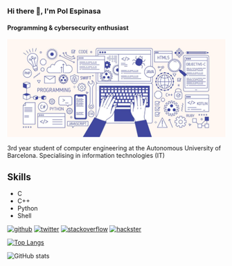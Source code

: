 ### Hi there 👋, I'm Pol Espinasa
#### Programming & cybersecurity enthusiast
![Programming & cybersecurity enthusiast](https://github.com/polespinasa/polespinasa/blob/main/banner.jfif)

3rd year student of computer engineering at the Autonomous University of Barcelona. Specialising in information technologies (IT)

## Skills
* C
* C++
* Python
* Shell




[<img src='https://cdn.jsdelivr.net/npm/simple-icons@3.0.1/icons/github.svg' alt='github' height='40'>](https://github.com/polespinasa)  [<img src='https://cdn.jsdelivr.net/npm/simple-icons@3.0.1/icons/twitter.svg' alt='twitter' height='40'>](https://twitter.com/sliv3r__)  [<img src='https://cdn.jsdelivr.net/npm/simple-icons@3.0.1/icons/stackoverflow.svg' alt='stackoverflow' height='40'>](https://stackoverflow.com/users/15185908)  [<img src='https://cdn.jsdelivr.net/npm/simple-icons@3.0.1/icons/hackster.svg' alt='hackster' height='40'>](https://app.hackthebox.com/profile/388617)  

[![Top Langs](https://github-readme-stats.vercel.app/api/top-langs/?username=polespinasa)](https://github.com/anuraghazra/github-readme-stats)

![GitHub stats](https://github-readme-stats.vercel.app/api?username=polespinasa&show_icons=true&count_private=true)  

